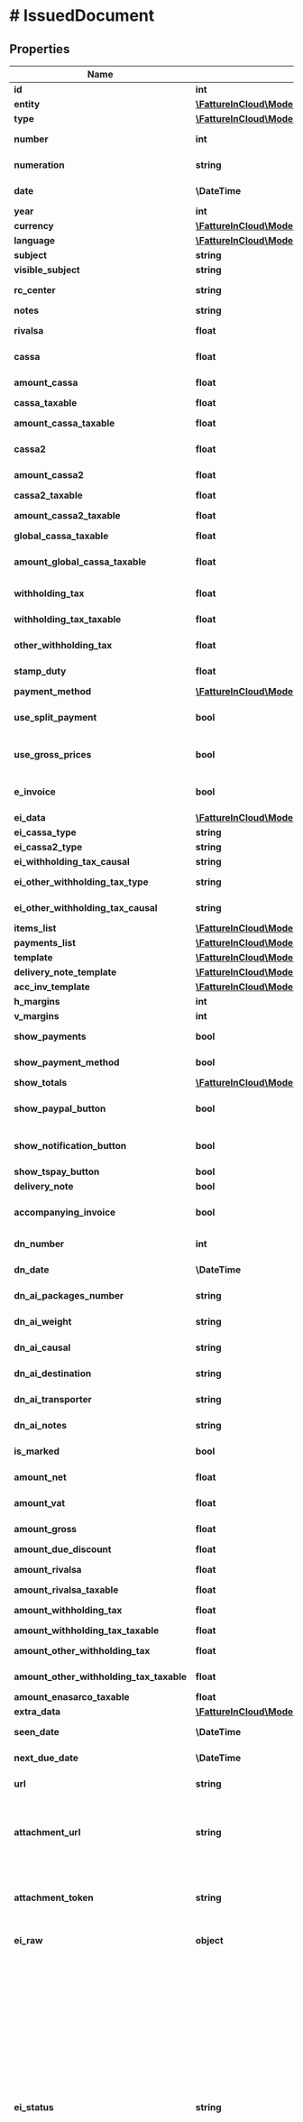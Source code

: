 # # IssuedDocument

## Properties

Name | Type | Description | Notes
------------ | ------------- | ------------- | -------------
**id** | **int** | Unique identifier of the document. | [optional]
**entity** | [**\FattureInCloud\Model\Entity**](Entity.md) |  | [optional]
**type** | [**\FattureInCloud\Model\IssuedDocumentType**](IssuedDocumentType.md) |  | [optional]
**number** | **int** | Number of the document [If not specified, next number is used] | [optional]
**numeration** | **string** | Numeration of the document [Not available if type&#x3D;delivery_note] | [optional]
**date** | **\DateTime** | Date of the document [If not specified, today date is used] | [optional]
**year** | **int** | Invoice year. | [optional]
**currency** | [**\FattureInCloud\Model\Currency**](Currency.md) |  | [optional]
**language** | [**\FattureInCloud\Model\Language**](Language.md) |  | [optional]
**subject** | **string** | Issued document subject. | [optional]
**visible_subject** | **string** | Issued document visible subject. | [optional]
**rc_center** | **string** | Revenue center [or cost center if type&#x3D;supplier_order]. | [optional]
**notes** | **string** | Issued document extra notes. | [optional]
**rivalsa** | **float** | \&quot;Rivalsa INPS\&quot; percentual value | [optional]
**cassa** | **float** | \&quot;Cassa previdenziale\&quot; percentual value | [optional]
**amount_cassa** | **float** | [Read Only] Cassa amount. | [optional] [readonly]
**cassa_taxable** | **float** | Cassa taxable percentage | [optional]
**amount_cassa_taxable** | **float** | [Can be set only if cassa_taxable is NULL] Cassa2 taxable amount | [optional]
**cassa2** | **float** | \&quot;Cassa previdenziale 2\&quot; percentual value | [optional]
**amount_cassa2** | **float** | [Read Only] Cassa amount. | [optional] [readonly]
**cassa2_taxable** | **float** | Cassa2 taxable percentage | [optional]
**amount_cassa2_taxable** | **float** | [Can be set only if cassa2_taxable is NULL] Cassa2 taxable amount | [optional]
**global_cassa_taxable** | **float** | Global cassa taxable percentage | [optional]
**amount_global_cassa_taxable** | **float** | [Can be set only if global_cassa_taxable is NULL] Global cassa taxable amount | [optional]
**withholding_tax** | **float** | Withholding tax (ritenuta d&#39;acconto) percentual value | [optional]
**withholding_tax_taxable** | **float** | Withholding tax taxable (imponibile) percentual value | [optional]
**other_withholding_tax** | **float** | Other withholding tax (altra ritenuta) percentual value | [optional]
**stamp_duty** | **float** | Stamp duty value [0 if not present] | [optional]
**payment_method** | [**\FattureInCloud\Model\PaymentMethod**](PaymentMethod.md) |  | [optional]
**use_split_payment** | **bool** | Use split payment | [optional] [default to false]
**use_gross_prices** | **bool** | Use gross prices | [optional] [default to false]
**e_invoice** | **bool** | Indicates if this is an e-invoice. | [optional] [default to false]
**ei_data** | [**\FattureInCloud\Model\IssuedDocumentEiData**](IssuedDocumentEiData.md) |  | [optional]
**ei_cassa_type** | **string** | Einvoice cassa type | [optional]
**ei_cassa2_type** | **string** | Einvoice cassa2 type | [optional]
**ei_withholding_tax_causal** | **string** | Einvoice withholding tax causal | [optional]
**ei_other_withholding_tax_type** | **string** | Einvoice other withholding tax type | [optional]
**ei_other_withholding_tax_causal** | **string** | Einvoice other withholding tax causal | [optional]
**items_list** | [**\FattureInCloud\Model\IssuedDocumentItemsListItem[]**](IssuedDocumentItemsListItem.md) |  | [optional]
**payments_list** | [**\FattureInCloud\Model\IssuedDocumentPaymentsListItem[]**](IssuedDocumentPaymentsListItem.md) |  | [optional]
**template** | [**\FattureInCloud\Model\DocumentTemplate**](DocumentTemplate.md) |  | [optional]
**delivery_note_template** | [**\FattureInCloud\Model\DocumentTemplate**](DocumentTemplate.md) |  | [optional]
**acc_inv_template** | [**\FattureInCloud\Model\DocumentTemplate**](DocumentTemplate.md) |  | [optional]
**h_margins** | **int** | Horizontal margins. | [optional]
**v_margins** | **int** | Vertical margins. | [optional]
**show_payments** | **bool** | Shows the expiration dates of the payments on the document. | [optional]
**show_payment_method** | **bool** | Show the payment method details on the document. | [optional]
**show_totals** | [**\FattureInCloud\Model\ShowTotalsMode**](ShowTotalsMode.md) |  | [optional]
**show_paypal_button** | **bool** | Show paypal button | [optional] [default to false]
**show_notification_button** | **bool** | Show notification button | [optional] [default to false]
**show_tspay_button** | **bool** | Show ts pay button. | [optional]
**delivery_note** | **bool** |  | [optional]
**accompanying_invoice** | **bool** | Attach an accompanying invoice. | [optional] [default to false]
**dn_number** | **int** | Number (for the attached delivery note). | [optional]
**dn_date** | **\DateTime** | Date (for the attached delivery note). | [optional]
**dn_ai_packages_number** | **string** | Number of packages (for the attached delivery note). | [optional]
**dn_ai_weight** | **string** | Weight (for the attached delivery note). | [optional]
**dn_ai_causal** | **string** | Causal (for the attached delivery note). | [optional]
**dn_ai_destination** | **string** | Destination (for the attached delivery note). | [optional]
**dn_ai_transporter** | **string** | Transporter (for the attached delivery note). | [optional]
**dn_ai_notes** | **string** | Notes (for the attached delivery note). | [optional]
**is_marked** | **bool** | This is true if the document is marked. | [optional]
**amount_net** | **float** | [Read Only] Total net amount (competenze). | [optional] [readonly]
**amount_vat** | **float** | [Read Only] Total vat amount (IVA). | [optional] [readonly]
**amount_gross** | **float** | [Read Only] Total gross amount (totale documento). | [optional] [readonly]
**amount_due_discount** | **float** | Amount due discount | [optional]
**amount_rivalsa** | **float** | [Read Only] Rivalsa amount. | [optional] [readonly]
**amount_rivalsa_taxable** | **float** | Taxable rivalsa amount | [optional]
**amount_withholding_tax** | **float** | [Read Only] Withholding tax amount (ritenuta d&#39;acconto). | [optional] [readonly]
**amount_withholding_tax_taxable** | **float** | Taxable withholding tax amount | [optional]
**amount_other_withholding_tax** | **float** | [Read Only] Other withholding tax amount (altra ritenuta). | [optional] [readonly]
**amount_other_withholding_tax_taxable** | **float** | Taxable other withholding tax amount | [optional]
**amount_enasarco_taxable** | **float** | Taxable enasarco amount | [optional]
**extra_data** | [**\FattureInCloud\Model\IssuedDocumentExtraData**](IssuedDocumentExtraData.md) |  | [optional]
**seen_date** | **\DateTime** | Date when the client/supplier has seen the document. | [optional]
**next_due_date** | **\DateTime** | Date of the next not paid payment. | [optional]
**url** | **string** | Public url of the document PDF file. | [optional]
**attachment_url** | **string** | [Read Only] Public url of the attached file. Authomatically set if a valid attachment token is passed via POST /issued_documents or PUT /issued_documents/{documentId}. | [optional] [readonly]
**attachment_token** | **string** | [Write Only] Attachment token returned by POST /issued_documents/attachment. Used to attach the file already uploaded. | [optional]
**ei_raw** | **object** | Advanced raw attributes for e-invoices. | [optional]
**ei_status** | **string** | [Read only] Status of the e-invoice.   * &#x60;attempt&#x60; - We are trying to send the invoice, please wait up to 2 hours   * &#x60;missing&#x60; - The invoice is missing   * &#x60;not_sent&#x60; - The invoice has yet to be sent   * &#x60;pending&#x60; - The checks for the digital signature and sending are in progress   * &#x60;processing&#x60; - The SDI is delivering the invoice to the customer   * &#x60;error&#x60; - An error occurred while handling the invoice, please try to resend it or contact support   * &#x60;discarded&#x60; - The invoice has been rejected by the SDI, so it must be corrected and re-sent   * &#x60;not_delivered&#x60; - The SDI was unable to deliver the invoice   * &#x60;accepted&#x60; - The customer accepted the invoice   * &#x60;rejected&#x60; - The customer rejected the invoice, so it must be corrected   * &#x60;no_response&#x60; - A response has not yet been received whithin the deadline, contact the customer to ascertain the status of the invoice | [optional]

[[Back to Model list]](../../README.md#models) [[Back to API list]](../../README.md#endpoints) [[Back to README]](../../README.md)

